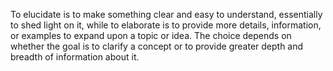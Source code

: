 To elucidate is to make something clear and easy to understand, essentially to shed light on it, while to elaborate is to provide more details, information, or examples to expand upon a topic or idea. The choice depends on whether the goal is to clarify a concept or to provide greater depth and breadth of information about it.
